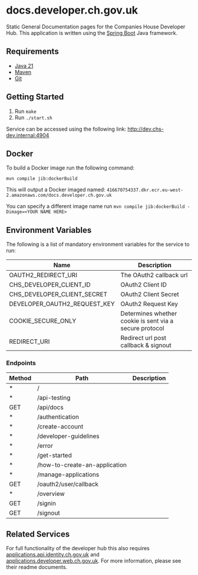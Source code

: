 # **docs.developer.ch.gov.uk**

Static General Documentation pages for the Companies House Developer Hub. This application is written using the [Spring Boot](http://projects.spring.io/spring-boot/) Java framework.

## Requirements

- [Java 21](https://www.oracle.com/java/technologies/downloads/#java21)
- [Maven](https://maven.apache.org/download.cgi)
- [Git](https://git-scm.com/downloads)

## Getting Started
1. Run `make`
2. Run `./start.sh`

Service can be accessed using the following link: http://dev.chs-dev.internal:4904

## Docker
To build a Docker image run the following command:

```
mvn compile jib:dockerBuild
```

This will output a Docker imaged named: `416670754337.dkr.ecr.eu-west-2.amazonaws.com/docs.developer.ch.gov.uk`

You can specify a different image name run `mvn compile jib:dockerBuild -Dimage=<YOUR NAME HERE>`

## Environment Variables
The following is a list of mandatory environment variables for the service to run:

| Name | Description |
|------|-------------|
OAUTH2_REDIRECT_URI | The OAuth2 callback url
CHS_DEVELOPER_CLIENT_ID | OAuth2 Client ID
CHS_DEVELOPER_CLIENT_SECRET | OAuth2 Client Secret
DEVELOPER_OAUTH2_REQUEST_KEY | OAuth2 Request Key
COOKIE_SECURE_ONLY | Determines whether cookie is sent via a secure protocol
REDIRECT_URI | Redirect url post callback & signout

### Endpoints

| Method | Path                                                                  | Description                                                 |
|--------|-----------------------------------------------------------------------|-------------------------------------------------------------|
| *      | /                                                                     |                                                             |
| *      | /api-testing                                                          |                                                             |
| GET    | /api/docs                                                             |                                                             |
| *      | /authentication                                                       |                                                             |
| *      | /create-account                                                       |                                                             |
| *      | /developer-guidelines                                                 |                                                             |
| *      | /error                                                                |                                                             |
| *      | /get-started                                                          |                                                             |
| *      | /how-to-create-an-application                                         |                                                             |
| *      | /manage-applications                                                  |                                                             |
| GET    | /oauth2/user/callback                                                 |                                                             |
| *      | /overview                                                             |                                                             |
| GET    | /signin                                                               |                                                             |
| GET    | /signout                                                              |                                                             |

## Related Services
For full functionality of the developer hub this also requires [applications.api.identity.ch.gov.uk](https://github.com/companieshouse/applications.api.identity.ch.gov.uk)
and [applications.developer.web.ch.gov.uk](https://github.com/companieshouse/applications.developer.web.ch.gov.uk). For more information, please see their readme documents.
